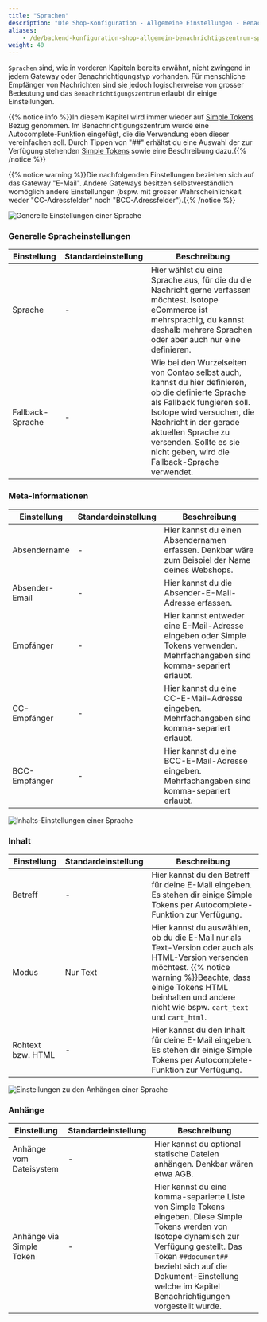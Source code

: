```yaml
---
title: "Sprachen"
description: "Die Shop-Konfiguration - Allgemeine Einstellungen - Benachrichtigszentrum - Sprachen."
aliases:
    - /de/backend-konfiguration-shop-allgemein-benachrichtigszentrum-sprachen/
weight: 40    
---
```



`Sprachen` sind, wie in vorderen Kapiteln bereits erwähnt, nicht zwingend in jedem Gateway oder Benachrichtigungstyp vorhanden.
Für menschliche Empfänger von Nachrichten sind sie jedoch logischerweise von grosser Bedeutung und das `Benachrichtigungszentrum` erlaubt dir einige Einstellungen.

{{% notice info %}}In diesem Kapitel wird immer wieder auf [Simple Tokens](/de/simple-tokens/) Bezug genommen. Im Benachrichtigungszentrum wurde eine Autocomplete-Funktion eingefügt, die die Verwendung eben dieser vereinfachen soll. Durch Tippen von "##" erhältst du eine Auswahl der zur Verfügung stehenden [Simple Tokens](/de/simple-tokens/) sowie eine Beschreibung dazu.{{% /notice %}}

{{% notice warning %}}Die nachfolgenden Einstellungen beziehen sich auf das Gateway "E-Mail". Andere Gateways besitzen selbstverständlich womöglich andere Einstellungen (bspw. mit grosser Wahrscheinlichkeit weder "CC-Adressfelder" noch "BCC-Adressfelder").{{% /notice %}}


![Generelle Einstellungen einer Sprache](general.png)

### Generelle Spracheinstellungen

<table>
	<thead>
		<tr>
			<th>Einstellung</th>
			<th>Standardeinstellung</th>
			<th>Beschreibung</th>
		</tr>
	</thead>
	<tbody>
		<tr>
			<td>Sprache</td>
			<td>-</td>
			<td>Hier wählst du eine Sprache aus, für die du die Nachricht gerne verfassen möchtest. Isotope eCommerce ist mehrsprachig, du kannst deshalb mehrere Sprachen oder aber auch nur eine definieren.</td>
		</tr>
		<tr>
			<td>Fallback-Sprache</td>
			<td>-</td>
			<td>Wie bei den Wurzelseiten von Contao selbst auch, kannst du hier definieren, ob die definierte Sprache als Fallback fungieren soll. Isotope wird versuchen, die Nachricht in der gerade aktuellen Sprache zu versenden. Sollte es sie nicht geben, wird die Fallback-Sprache verwendet.</td>
		</tr>
	</tbody>
</table>

### Meta-Informationen

<table>
	<thead>
		<tr>
			<th>Einstellung</th>
			<th>Standardeinstellung</th>
			<th>Beschreibung</th>
		</tr>
	</thead>
	<tbody>
		<tr>
			<td>Absendername</td>
			<td>-</td>
			<td>Hier kannst du einen Absendernamen erfassen. Denkbar wäre zum Beispiel der Name deines Webshops.</td>
		</tr>
		<tr>
			<td>Absender-Email</td>
			<td>-</td>
			<td>Hier kannst du die Absender-E-Mail-Adresse erfassen.</td>
		</tr>
		<tr>
			<td>Empfänger</td>
			<td>-</td>
			<td>Hier kannst entweder eine E-Mail-Adresse eingeben oder Simple Tokens verwenden. Mehrfachangaben sind komma-separiert erlaubt.</td>
		</tr>
		<tr>
			<td>CC-Empfänger</td>
			<td>-</td>
			<td>Hier kannst du eine CC-E-Mail-Adresse eingeben. Mehrfachangaben sind komma-separiert erlaubt.</td>
		</tr>
		<tr>
			<td>BCC-Empfänger</td>
			<td>-</td>
			<td>Hier kannst du eine BCC-E-Mail-Adresse eingeben. Mehrfachangaben sind komma-separiert erlaubt.</td>
		</tr>
	</tbody>
</table>

![Inhalts-Einstellungen einer Sprache](content.png)

### Inhalt

<table>
	<thead>
		<tr>
			<th>Einstellung</th>
			<th>Standardeinstellung</th>
			<th>Beschreibung</th>
		</tr>
	</thead>
	<tbody>
		<tr>
			<td>Betreff</td>
			<td>-</td>
			<td>Hier kannst du den Betreff für deine E-Mail eingeben. Es stehen dir einige Simple Tokens per Autocomplete-Funktion zur Verfügung.</td>
		</tr>
		<tr>
			<td>Modus</td>
			<td>Nur Text</td>
			<td>Hier kannst du auswählen, ob du die E-Mail nur als Text-Version oder auch als HTML-Version versenden möchtest. {{% notice warning %}}Beachte, dass einige Tokens HTML beinhalten und andere nicht wie bspw. <code>cart_text</code> und <code>cart_html</code>.</td>
		</tr>
		<tr>
			<td>Rohtext bzw. HTML</td>
			<td>-</td>
			<td>Hier kannst du den Inhalt für deine E-Mail eingeben. Es stehen dir einige Simple Tokens per Autocomplete-Funktion zur Verfügung.</td>
		</tr>
	</tbody>
</table>

![Einstellungen zu den Anhängen einer Sprache](attachments.png)

### Anhänge

<table>
	<thead>
		<tr>
			<th>Einstellung</th>
			<th>Standardeinstellung</th>
			<th>Beschreibung</th>
		</tr>
	</thead>
	<tbody>
		<tr>
			<td>Anhänge vom Dateisystem</td>
			<td>-</td>
			<td>Hier kannst du optional statische Dateien anhängen. Denkbar wären etwa AGB.</td>
		</tr>
		<tr>
			<td>Anhänge via Simple Token</td>
			<td>-</td>
			<td>Hier kannst du eine komma-separierte Liste von <docrobot_route name="simple-tokens">Simple Tokens</docrobot_route> eingeben. Diese <docrobot_route name="simple-tokens">Simple Tokens</docrobot_route> werden von Isotope dynamisch zur Verfügung gestellt. <docrobot_message info="warning">Das Token <code>##document##</code> bezieht sich auf die Dokument-Einstellung welche im Kapitel <docrobot_route name="notifications">Benachrichtigungen</docrobot_route> vorgestellt wurde.</td>
		</tr>
	</tbody>
</table>
